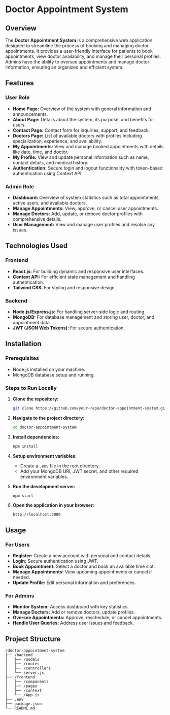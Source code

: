 # Doctor Appointment System

## Overview
The **Doctor Appointment System** is a comprehensive web application designed to streamline the process of booking and managing doctor appointments. It provides a user-friendly interface for patients to book appointments, view doctor availability, and manage their personal profiles. Admins have the ability to oversee appointments and manage doctor information, ensuring an organized and efficient system.

## Features

### User Role
- **Home Page:** Overview of the system with general information and announcements.
- **About Page:** Details about the system, its purpose, and benefits for users.
- **Contact Page:** Contact form for inquiries, support, and feedback.
- **Doctors Page:** List of available doctors with profiles including specialization, experience, and availability.
- **My Appointments:** View and manage booked appointments with details like date, time, and doctor.
- **My Profile:** View and update personal information such as name, contact details, and medical history.
- **Authentication:** Secure login and logout functionality with token-based authentication using Context API.

### Admin Role
- **Dashboard:** Overview of system statistics such as total appointments, active users, and available doctors.
- **Manage Appointments:** View, approve, or cancel user appointments.
- **Manage Doctors:** Add, update, or remove doctor profiles with comprehensive details.
- **User Management:** View and manage user profiles and resolve any issues.

## Technologies Used

### Frontend
- **React.js:** For building dynamic and responsive user interfaces.
- **Context API:** For efficient state management and handling authentication.
- **Tailwind CSS:** For styling and responsive design.

### Backend
- **Node.js/Express.js:** For handling server-side logic and routing.
- **MongoDB:** For database management and storing user, doctor, and appointment data.
- **JWT (JSON Web Tokens):** For secure authentication.

## Installation

### Prerequisites
- Node.js installed on your machine.
- MongoDB database setup and running.

### Steps to Run Locally
1. **Clone the repository:**
   ```bash
   git clone https://github.com/your-repo/doctor-appointment-system.git
   ```

2. **Navigate to the project directory:**
   ```bash
   cd doctor-appointment-system
   ```

3. **Install dependencies:**
   ```bash
   npm install
   ```

4. **Setup environment variables:**
   - Create a `.env` file in the root directory.
   - Add your MongoDB URI, JWT secret, and other required environment variables.

5. **Run the development server:**
   ```bash
   npm start
   ```

6. **Open the application in your browser:**
   ```
   http://localhost:3000
   ```

## Usage

### For Users
- **Register:** Create a new account with personal and contact details.
- **Login:** Secure authentication using JWT.
- **Book Appointment:** Select a doctor and book an available time slot.
- **Manage Appointments:** View upcoming appointments or cancel if needed.
- **Update Profile:** Edit personal information and preferences.

### For Admins
- **Monitor System:** Access dashboard with key statistics.
- **Manage Doctors:** Add or remove doctors, update profiles.
- **Oversee Appointments:** Approve, reschedule, or cancel appointments.
- **Handle User Queries:** Address user issues and feedback.

## Project Structure
```
/doctor-appointment-system
├── /backend
│   ├── /models
│   ├── /routes
│   ├── /controllers
│   └── server.js
├── /frontend
│   ├── /components
│   ├── /pages
│   ├── /context
│   └── /App.js
├── .env
├── package.json
└── README.md
```



